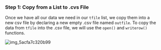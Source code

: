 <!--title={Copying Tweets To .csv File}-->

### Step 1: Copy from a List to .cvs File

Once we have all our data we need in our `tfile` list, we copy them into a new csv file by declaring a new empty .csv file named `outfile`. To copy the data from `tfile` into the .csv file, we will use the `open()` and `writerow()` functions.

![img_5acfa7c320b99](C:\ucdavis\2020winter\bitproject\twitter\celebrities\img_5acfa7c320b99.png)